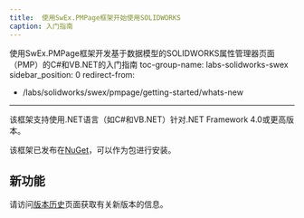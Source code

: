 ```yaml
---
title:  使用SwEx.PMPage框架开始使用SOLIDWORKS
caption: 入门指南
---
```

 使用SwEx.PMPage框架开发基于数据模型的SOLIDWORKS属性管理器页面（PMP）的C#和VB.NET的入门指南
toc-group-name: labs-solidworks-swex
sidebar_position: 0
redirect-from:
  - /labs/solidworks/swex/pmpage/getting-started/whats-new
---
该框架支持使用.NET语言（如C#和VB.NET）针对.NET Framework 4.0或更高版本。

该框架已发布在[NuGet](https://www.nuget.org/packages/CodeStack.SwEx.PMPage)，可以作为包进行安装。

## 新功能

请访问[版本历史](https://docs.codestack.net/swex/pmpage/html/version-history.htm)页面获取有关新版本的信息。